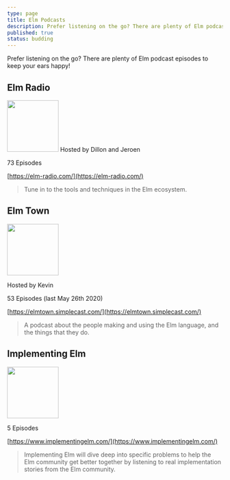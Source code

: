```yaml
---
type: page
title: Elm Podcasts
description: Prefer listening on the go? There are plenty of Elm podcast episodes to keep your ears happy!
published: true
status: budding
---
```


Prefer listening on the go? There are plenty of Elm podcast episodes to keep your ears happy!


## Elm Radio

<rowToColumnWhenSmall>
  <img src="/images/logos/elm-radio.svg" bg="#002329" width="120" />

  <column>
  Hosted by Dillon and Jeroen

  73 Episodes

  [https://elm-radio.com/](https://elm-radio.com/)
  </column>
</rowToColumnWhenSmall>

> Tune in to the tools and techniques in the Elm ecosystem.


## Elm Town

<rowToColumnWhenSmall>
  <img src="/images/logos/elm-town.jpg" bg="#24222D" width="120" />

  <column>

  Hosted by Kevin

  53 Episodes (last May 26th 2020)

  [https://elmtown.simplecast.com/](https://elmtown.simplecast.com/)

  </column>
</rowToColumnWhenSmall>

> A podcast about the people making and using the Elm language, and the things that they do.


## Implementing Elm


<rowToColumnWhenSmall>
  <img src="/images/logos/implementing-elm.png" bg="#0B1317" width="120" />

  <column>

  5 Episodes

  [https://www.implementingelm.com/](https://www.implementingelm.com/)

  </column>
</rowToColumnWhenSmall>

> Implementing Elm will dive deep into specific problems to help the Elm community get better together by listening to real implementation stories from the Elm community.
